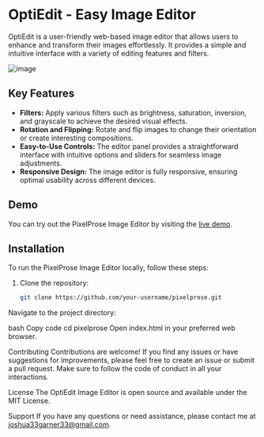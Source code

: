 # OptiEdit - Easy Image Editor

OptiEdit is a user-friendly web-based image editor that allows users to enhance and transform their images effortlessly. It provides a simple and intuitive interface with a variety of editing features and filters.

![image](https://github.com/Trappies/OptiEdit/assets/116559027/0cc556d3-789f-4b2c-9f43-e3a12e23b30d)

## Key Features

- **Filters:** Apply various filters such as brightness, saturation, inversion, and grayscale to achieve the desired visual effects.
- **Rotation and Flipping:** Rotate and flip images to change their orientation or create interesting compositions.
- **Easy-to-Use Controls:** The editor panel provides a straightforward interface with intuitive options and sliders for seamless image adjustments.
- **Responsive Design:** The image editor is fully responsive, ensuring optimal usability across different devices.

## Demo

You can try out the PixelProse Image Editor by visiting the [live demo](https://your-demo-url.com).

## Installation

To run the PixelProse Image Editor locally, follow these steps:

1. Clone the repository:
   ```bash
   git clone https://github.com/your-username/pixelprose.git
Navigate to the project directory:

bash
Copy code
cd pixelprose
Open index.html in your preferred web browser.

Contributing
Contributions are welcome! If you find any issues or have suggestions for improvements, please feel free to create an issue or submit a pull request. Make sure to follow the code of conduct in all your interactions.

License
The OptiEdit Image Editor is open source and available under the MIT License.

Support
If you have any questions or need assistance, please contact me at joshua33garner33@gmail.com.

